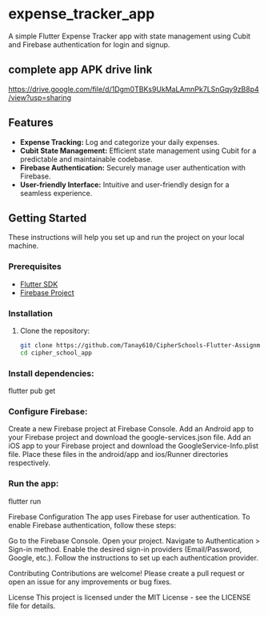 # expense_tracker_app

A simple Flutter Expense Tracker app with state management using Cubit and Firebase authentication for login and signup.

## complete app APK drive link
https://drive.google.com/file/d/1Dgm0TBKs9UkMaLAmnPk7LSnGqy9zB8p4/view?usp=sharing


## Features

- **Expense Tracking:** Log and categorize your daily expenses.
- **Cubit State Management:** Efficient state management using Cubit for a predictable and maintainable codebase.
- **Firebase Authentication:** Securely manage user authentication with Firebase.
- **User-friendly Interface:** Intuitive and user-friendly design for a seamless experience.

## Getting Started

These instructions will help you set up and run the project on your local machine.

### Prerequisites

- [Flutter SDK](https://flutter.dev/docs/get-started/install)
- [Firebase Project](https://console.firebase.google.com/)

### Installation

1. Clone the repository:

   ```bash
   git clone https://github.com/Tanay610/CipherSchools-Flutter-Assignment..git
   cd cipher_school_app

### Install dependencies:

flutter pub get

### Configure Firebase:

Create a new Firebase project at Firebase Console.
Add an Android app to your Firebase project and download the google-services.json file.
Add an iOS app to your Firebase project and download the GoogleService-Info.plist file.
Place these files in the android/app and ios/Runner directories respectively.


### Run the app:

flutter run

Firebase Configuration
The app uses Firebase for user authentication. To enable Firebase authentication, follow these steps:

Go to the Firebase Console.
Open your project.
Navigate to Authentication > Sign-in method.
Enable the desired sign-in providers (Email/Password, Google, etc.).
Follow the instructions to set up each authentication provider.


Contributing
Contributions are welcome! Please create a pull request or open an issue for any improvements or bug fixes.

License
This project is licensed under the MIT License - see the LICENSE file for details.
